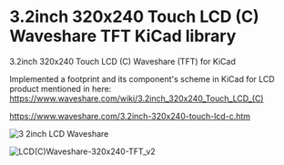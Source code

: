 # 3.2inch 320x240 Touch LCD (C) Waveshare TFT KiCad library
3.2inch 320x240 Touch LCD (C) Waveshare (TFT) for KiCad

Implemented a footprint and its component's scheme in KiCad for LCD product mentioned in here: https://www.waveshare.com/wiki/3.2inch_320x240_Touch_LCD_(C)

https://www.waveshare.com/3.2inch-320x240-touch-lcd-c.htm

![3 2inch LCD Waveshare](https://user-images.githubusercontent.com/59217275/127818197-2a92f349-0438-4930-8a34-838dc831113e.png)

![LCD(C)Waveshare-320x240-TFT_v2](https://user-images.githubusercontent.com/59217275/127818295-6ef173c7-9423-4adf-8ac9-dbbba52bd507.png)

